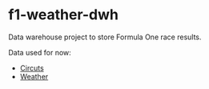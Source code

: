 # f1-weather-dwh
Data warehouse project to store Formula One race results.

Data used for now:
- [Circuts](https://en.wikipedia.org/](https://en.wikipedia.org/wiki/List_of_Formula_One_circuits))
- [Weather](https://open-meteo.com/en/docs/historical-weather-api)
